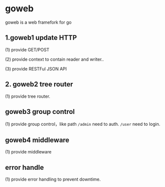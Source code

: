 # goweb

goweb is a web framefork for go

## 1.goweb1 update HTTP

(1) provide GET/POST 

(2) provide context to contain reader and writer..

(3) provide RESTFul JSON  API

## 2. goweb2 tree router

(1) provide tree router.

## goweb3 group control

(1) provide group control，like path `/admin` need to auth. `/user` need to login.

## goweb4 middleware

(1) provide middleware

## error handle

(1) provide error handling to prevent downtime.

